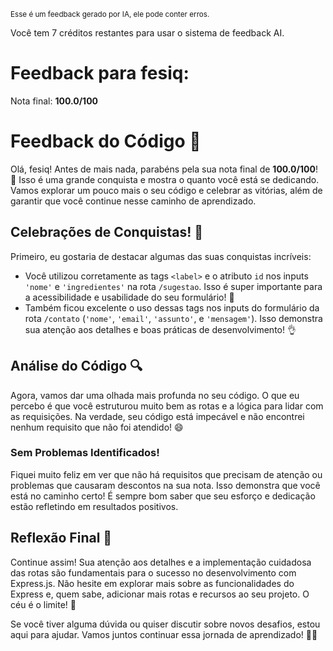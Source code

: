 <sup>Esse é um feedback gerado por IA, ele pode conter erros.</sup>

Você tem 7 créditos restantes para usar o sistema de feedback AI.

# Feedback para fesiq:

Nota final: **100.0/100**

# Feedback do Código 🚀

Olá, fesiq! Antes de mais nada, parabéns pela sua nota final de **100.0/100**! 🎉 Isso é uma grande conquista e mostra o quanto você está se dedicando. Vamos explorar um pouco mais o seu código e celebrar as vitórias, além de garantir que você continue nesse caminho de aprendizado.

## Celebrações de Conquistas! 🎊

Primeiro, eu gostaria de destacar algumas das suas conquistas incríveis:

- Você utilizou corretamente as tags `<label>` e o atributo `id` nos inputs `'nome'` e `'ingredientes'` na rota `/sugestao`. Isso é super importante para a acessibilidade e usabilidade do seu formulário! 👏
- Também ficou excelente o uso dessas tags nos inputs do formulário da rota `/contato` (`'nome'`, `'email'`, `'assunto'`, e `'mensagem'`). Isso demonstra sua atenção aos detalhes e boas práticas de desenvolvimento! 👌

## Análise do Código 🔍

Agora, vamos dar uma olhada mais profunda no seu código. O que eu percebo é que você estruturou muito bem as rotas e a lógica para lidar com as requisições. Na verdade, seu código está impecável e não encontrei nenhum requisito que não foi atendido! 😄

### Sem Problemas Identificados!

Fiquei muito feliz em ver que não há requisitos que precisam de atenção ou problemas que causaram descontos na sua nota. Isso demonstra que você está no caminho certo! É sempre bom saber que seu esforço e dedicação estão refletindo em resultados positivos.

## Reflexão Final 💭

Continue assim! Sua atenção aos detalhes e a implementação cuidadosa das rotas são fundamentais para o sucesso no desenvolvimento com Express.js. Não hesite em explorar mais sobre as funcionalidades do Express e, quem sabe, adicionar mais rotas e recursos ao seu projeto. O céu é o limite! 🌟

Se você tiver alguma dúvida ou quiser discutir sobre novos desafios, estou aqui para ajudar. Vamos juntos continuar essa jornada de aprendizado! 🚀💡